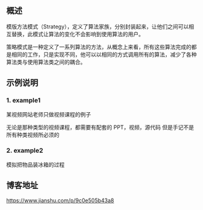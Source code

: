 
## 概述 

模版方法模式（Strategy），定义了算法家族，分别封装起来，让他们之间可以相互替换，此模式让算法的变化不会影响到使用算法的用户。

策略模式是一种定义了一系列算法的方法，从概念上来看，所有这些算法完成的都是相同的工作，只是实现不同，他可以以相同的方式调用所有的算法，减少了各种算法类与使用算法类之间的耦合。

## 示例说明

### 1. example1
某视频网站老师只做视频课程的例子

无论是那种类型的视频课程，都需要有配套的 PPT，视频，源代码
但是手记不是所有种类视频所必须的


### 2. example2 
模拟把物品装冰箱的过程



## 博客地址 
https://www.jianshu.com/p/9c0e505b43a8



